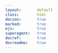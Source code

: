```yaml
---
layout:       default
class:        html
docson:       true
marked:       true
ejs:          true
superagent:   true
docref:       true
docreadme:    true
---
```


<div data-doc-readme='https://raw.githubusercontent.com/taskcluster/taskcluster-worker/master/README.md'></div>

